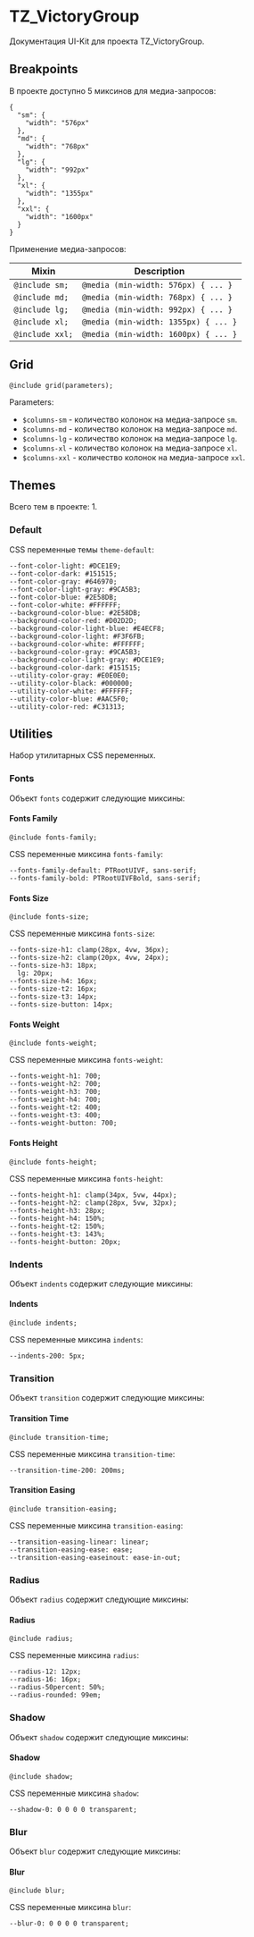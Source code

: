 # TZ_VictoryGroup
Документация UI-Kit для проекта TZ_VictoryGroup.

## Breakpoints
В проекте доступно 5 миксинов для медиа-запросов:

```
{
  "sm": {
    "width": "576px"
  },
  "md": {
    "width": "768px"
  },
  "lg": {
    "width": "992px"
  },
  "xl": {
    "width": "1355px"
  },
  "xxl": {
    "width": "1600px"
  }
}
```

Применение медиа-запросов:

<table class="table" style="width: 100%">
  <thead>
  <tr>
    <th>Mixin</th>
    <th>Description</th>
  </tr>
  </thead>
  <tbody>
  
<tr>
<td><code>@include sm;</code></td>
<td><code>@media (min-width: 576px) { ... }</code></td>
</tr>

<tr>
<td><code>@include md;</code></td>
<td><code>@media (min-width: 768px) { ... }</code></td>
</tr>

<tr>
<td><code>@include lg;</code></td>
<td><code>@media (min-width: 992px) { ... }</code></td>
</tr>

<tr>
<td><code>@include xl;</code></td>
<td><code>@media (min-width: 1355px) { ... }</code></td>
</tr>

<tr>
<td><code>@include xxl;</code></td>
<td><code>@media (min-width: 1600px) { ... }</code></td>
</tr>

  </tbody>
</table>

## Grid
```
@include grid(parameters);
```

Parameters:

* `$columns-sm` - количество колонок на медиа-запросе `sm`.
* `$columns-md` - количество колонок на медиа-запросе `md`.
* `$columns-lg` - количество колонок на медиа-запросе `lg`.
* `$columns-xl` - количество колонок на медиа-запросе `xl`.
* `$columns-xxl` - количество колонок на медиа-запросе `xxl`.

## Themes
Всего тем в проекте: 1.

### Default

CSS переменные темы `theme-default`:

```
--font-color-light: #DCE1E9;
--font-color-dark: #151515;
--font-color-gray: #646970;
--font-color-light-gray: #9CA5B3;
--font-color-blue: #2E58DB;
--font-color-white: #FFFFFF;
--background-color-blue: #2E58DB;
--background-color-red: #D02D2D;
--background-color-light-blue: #E4ECF8;
--background-color-light: #F3F6FB;
--background-color-white: #FFFFFF;
--background-color-gray: #9CA5B3;
--background-color-light-gray: #DCE1E9;
--background-color-dark: #151515;
--utility-color-gray: #E0E0E0;
--utility-color-black: #000000;
--utility-color-white: #FFFFFF;
--utility-color-blue: #AAC5F0;
--utility-color-red: #C31313;

```

## Utilities
Набор утилитарных CSS переменных.

### Fonts
Объект `fonts` содержит следующие миксины:

#### Fonts Family
```
@include fonts-family;
```

CSS переменные миксина `fonts-family`:

```
--fonts-family-default: PTRootUIVF, sans-serif;
--fonts-family-bold: PTRootUIVFBold, sans-serif;

```
#### Fonts Size
```
@include fonts-size;
```

CSS переменные миксина `fonts-size`:

```
--fonts-size-h1: clamp(28px, 4vw, 36px);
--fonts-size-h2: clamp(20px, 4vw, 24px);
--fonts-size-h3: 18px;
  lg: 20px;
--fonts-size-h4: 16px;
--fonts-size-t2: 16px;
--fonts-size-t3: 14px;
--fonts-size-button: 14px;

```
#### Fonts Weight
```
@include fonts-weight;
```

CSS переменные миксина `fonts-weight`:

```
--fonts-weight-h1: 700;
--fonts-weight-h2: 700;
--fonts-weight-h3: 700;
--fonts-weight-h4: 700;
--fonts-weight-t2: 400;
--fonts-weight-t3: 400;
--fonts-weight-button: 700;

```
#### Fonts Height
```
@include fonts-height;
```

CSS переменные миксина `fonts-height`:

```
--fonts-height-h1: clamp(34px, 5vw, 44px);
--fonts-height-h2: clamp(28px, 5vw, 32px);
--fonts-height-h3: 28px;
--fonts-height-h4: 150%;
--fonts-height-t2: 150%;
--fonts-height-t3: 143%;
--fonts-height-button: 20px;

```
### Indents
Объект `indents` содержит следующие миксины:

#### Indents
```
@include indents;
```

CSS переменные миксина `indents`:

```
--indents-200: 5px;

```
### Transition
Объект `transition` содержит следующие миксины:

#### Transition Time
```
@include transition-time;
```

CSS переменные миксина `transition-time`:

```
--transition-time-200: 200ms;

```
#### Transition Easing
```
@include transition-easing;
```

CSS переменные миксина `transition-easing`:

```
--transition-easing-linear: linear;
--transition-easing-ease: ease;
--transition-easing-easeinout: ease-in-out;

```
### Radius
Объект `radius` содержит следующие миксины:

#### Radius
```
@include radius;
```

CSS переменные миксина `radius`:

```
--radius-12: 12px;
--radius-16: 16px;
--radius-50percent: 50%;
--radius-rounded: 99em;

```
### Shadow
Объект `shadow` содержит следующие миксины:

#### Shadow
```
@include shadow;
```

CSS переменные миксина `shadow`:

```
--shadow-0: 0 0 0 0 transparent;

```
### Blur
Объект `blur` содержит следующие миксины:

#### Blur
```
@include blur;
```

CSS переменные миксина `blur`:

```
--blur-0: 0 0 0 0 transparent;

```
